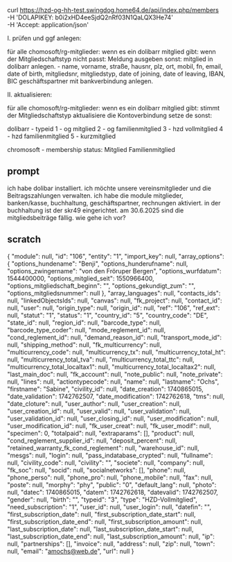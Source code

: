
curl https://hzd-og-hh-test.swingdog.home64.de/api/index.php/members \
  -H 'DOLAPIKEY: b0i2xHD4eeSjdQ2nRf03N1QaLQX3He74' \
  -H 'Accept: application/json'

I. prüfen und ggf anlegen:

für alle chomosoft/rg-mitglieder:
  wenn es ein dolibarr mitglied gibt:
    wenn der Mitgliedschaftstyp nicht passt:
        Meldung ausgeben
  sonst:
    mitglied in dolibarr anlegen.
    - name, vorname, straße, hausnr, plz, ort, mobil, fn, email, date of birth,
      mitgliedsnr, mitgliedstyp, date of joining, date of leaving, IBAN, BIC
    geschäftspartner mit bankverbindung anlegen.

II. aktualisieren:

für alle chomosoft/rg-mitglieder:
  wenn es ein dolibarr mitglied gibt:
    stimmt der Mitgliedschaftstyp
    aktualisiere die Kontoverbindung
    setze de
  sonst:

dolibarr - typeid
1 - og mitglied
2 - og familienmitglied
3 - hzd vollmitglied
4 - hzd familienmitglied
5 - kurzmitglied

chromosoft - membership status:
Mitglied
Familienmitglied

## prompt

ich habe dolibar installiert. ich möchte unsere vereinsmitglieder und die Beitragszahlungen verwalten. ich habe die module mitglieder, banken/kasse, buchhaltung, geschäftspartner, rechnungen aktiviert. in der buchhaltung ist der skr49 eingerichtet. am 30.6.2025 sind die mitgliedsbeiträge fällig. wie gehe ich vor?

## scratch

{
    "module": null,
    "id": "106",
    "entity": "1",
    "import_key": null,
    "array_options": {
        "options_hundename": "Benji",
        "options_hunderufname": null,
        "options_zwingername": "von den Fröruper Bergen",
        "options_wurfdatum": 1544400000,
        "options_mitglied_seit": 1550966400,
        "options_mitgliedschaft_beginn": "",
        "options_gekundigt_zum": "",
        "options_mitgliedsnummer": null
    },
    "array_languages": null,
    "contacts_ids": null,
    "linkedObjectsIds": null,
    "canvas": null,
    "fk_project": null,
    "contact_id": null,
    "user": null,
    "origin_type": null,
    "origin_id": null,
    "ref": "106",
    "ref_ext": null,
    "statut": "1",
    "status": "1",
    "country_id": "5",
    "country_code": "DE",
    "state_id": null,
    "region_id": null,
    "barcode_type": null,
    "barcode_type_coder": null,
    "mode_reglement_id": null,
    "cond_reglement_id": null,
    "demand_reason_id": null,
    "transport_mode_id": null,
    "shipping_method": null,
    "fk_multicurrency": null,
    "multicurrency_code": null,
    "multicurrency_tx": null,
    "multicurrency_total_ht": null,
    "multicurrency_total_tva": null,
    "multicurrency_total_ttc": null,
    "multicurrency_total_localtax1": null,
    "multicurrency_total_localtax2": null,
    "last_main_doc": null,
    "fk_account": null,
    "note_public": null,
    "note_private": null,
    "lines": null,
    "actiontypecode": null,
    "name": null,
    "lastname": "Ochs",
    "firstname": "Sabine",
    "civility_id": null,
    "date_creation": 1740865015,
    "date_validation": 1742762507,
    "date_modification": 1742762618,
    "tms": null,
    "date_cloture": null,
    "user_author": null,
    "user_creation": null,
    "user_creation_id": null,
    "user_valid": null,
    "user_validation": null,
    "user_validation_id": null,
    "user_closing_id": null,
    "user_modification": null,
    "user_modification_id": null,
    "fk_user_creat": null,
    "fk_user_modif": null,
    "specimen": 0,
    "totalpaid": null,
    "extraparams": [],
    "product": null,
    "cond_reglement_supplier_id": null,
    "deposit_percent": null,
    "retained_warranty_fk_cond_reglement": null,
    "warehouse_id": null,
    "mesgs": null,
    "login": null,
    "pass_indatabase_crypted": null,
    "fullname": null,
    "civility_code": null,
    "civility": "",
    "societe": null,
    "company": null,
    "fk_soc": null,
    "socid": null,
    "socialnetworks": [],
    "phone": null,
    "phone_perso": null,
    "phone_pro": null,
    "phone_mobile": null,
    "fax": null,
    "poste": null,
    "morphy": "phy",
    "public": "0",
    "default_lang": null,
    "photo": null,
    "datec": 1740865015,
    "datem": 1742762618,
    "datevalid": 1742762507,
    "gender": null,
    "birth": "",
    "typeid": "3",
    "type": "HZD-Vollmitglied",
    "need_subscription": "1",
    "user_id": null,
    "user_login": null,
    "datefin": "",
    "first_subscription_date": null,
    "first_subscription_date_start": null,
    "first_subscription_date_end": null,
    "first_subscription_amount": null,
    "last_subscription_date": null,
    "last_subscription_date_start": null,
    "last_subscription_date_end": null,
    "last_subscription_amount": null,
    "ip": null,
    "partnerships": [],
    "invoice": null,
    "address": null,
    "zip": null,
    "town": null,
    "email": "amochs@web.de",
    "url": null
}